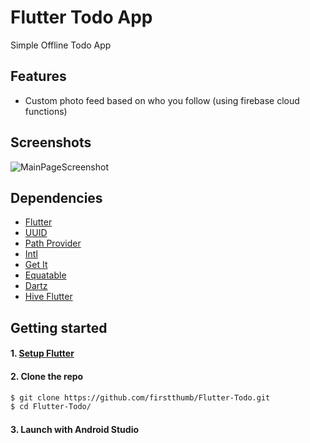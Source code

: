 # Flutter Todo App
Simple Offline Todo App

## Features

 * Custom photo feed based on who you follow (using firebase cloud functions)

## Screenshots
![MainPageScreenshot](https://user-images.githubusercontent.com/66023/66942629-2a597100-f052-11e9-9094-ffc9d2377c7d.png)

## Dependencies

* [Flutter](https://flutter.io/)
* [UUID](https://github.com/Daegalus/dart-uuid)
* [Path Provider](https://github.com/flutter/plugins/tree/master/packages/path_provider)
* [Intl](https://github.com/dart-lang/intl)
* [Get It](https://github.com/fluttercommunity/get_it)
* [Equatable](https://github.com/felangel/equatable)
* [Dartz](https://github.com/spebbe/dartz)
* [Hive Flutter](https://github.com/leisim/hive)

## Getting started


#### 1. [Setup Flutter](https://flutter.io/setup/)

#### 2. Clone the repo

```sh
$ git clone https://github.com/firstthumb/Flutter-Todo.git
$ cd Flutter-Todo/
```

#### 3. Launch with Android Studio